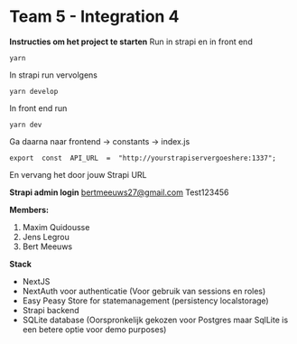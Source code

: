 # Team 5 - Integration 4

**Instructies om het project te starten**
Run in strapi en in front end

    yarn

In strapi run vervolgens

    yarn develop

In front end run

    yarn dev

Ga daarna naar frontend -> constants -> index.js

    export  const  API_URL  =  "http://yourstrapiservergoeshere:1337";

En vervang het door jouw Strapi URL

**Strapi admin login**
bertmeeuws27@gmail.com
Test123456

**Members:**

1.  Maxim Quidousse
2.  Jens Legrou
3.  Bert Meeuws

**Stack**

- NextJS
- NextAuth voor authenticatie (Voor gebruik van sessions en roles)
- Easy Peasy Store for statemanagement (persistency localstorage)
- Strapi backend
- SQLite database (Oorspronkelijk gekozen voor Postgres maar SqlLite is een betere optie voor demo purposes)

